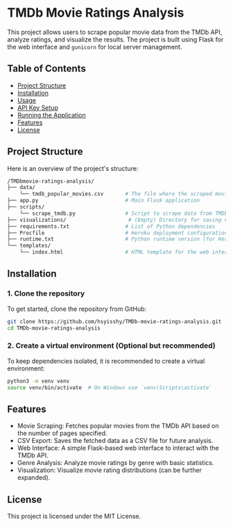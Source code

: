 # TMDb Movie Ratings Analysis

This project allows users to scrape popular movie data from the TMDb API, analyze ratings, and visualize the results. The project is built using Flask for the web interface and `gunicorn` for local server management.

## Table of Contents

- [Project Structure](#project-structure)
- [Installation](#installation)
- [Usage](#usage)
- [API Key Setup](#api-key-setup)
- [Running the Application](#running-the-application)
- [Features](#features)
- [License](#license)


## Project Structure
Here is an overview of the project's structure:
```bash
/TMDbmovie-ratings-analysis/
├── data/
    └── tmdb_popular_movies.csv       # The file where the scraped movie data is stored
├── app.py                            # Main Flask application
├── scripts/
    └── scrape_tmdb.py                # Script to scrape data from TMDb API
├── visualizations/                    # (Empty) Directory for saving visualizations (if implemented)
├── requirements.txt                  # List of Python dependencies
├── Procfile                          # Heroku deployment configuration (if needed)
├── runtime.txt                       # Python runtime version (for Heroku)
└── templates/
    └── index.html                    # HTML template for the web interface
```


## Installation

### 1. Clone the repository
To get started, clone the repository from GitHub:
```bash
git clone https://github.com/hsyisshy/TMDb-movie-ratings-analysis.git
cd TMDb-movie-ratings-analysis
```

### 2. Create a virtual environment (Optional but recommended)
To keep dependencies isolated, it is recommended to create a virtual environment:
```bash
python3 -m venv venv
source venv/bin/activate  # On Windows use `venv\Scripts\activate`
```


## Features
- Movie Scraping: Fetches popular movies from the TMDb API based on the number of pages specified.
- CSV Export: Saves the fetched data as a CSV file for future analysis.
- Web Interface: A simple Flask-based web interface to interact with the TMDb API.
- Genre Analysis: Analyze movie ratings by genre with basic statistics.
- Visualization: Visualize movie rating distributions (can be further expanded).

## License
This project is licensed under the MIT License.
